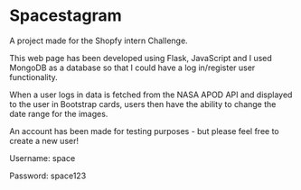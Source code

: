 # Spacestagram 

A project made for the Shopfy intern Challenge. 

This web page has been developed using Flask, JavaScript and I used MongoDB as a database so that I could have a log in/register user functionality. 

When a user logs in data is fetched from the NASA APOD API and displayed to the user in Bootstrap cards, users then have the ability to change the date range for the images. 

An account has been made for testing purposes - but please feel free to create a new user! 

Username: space

Password: space123
